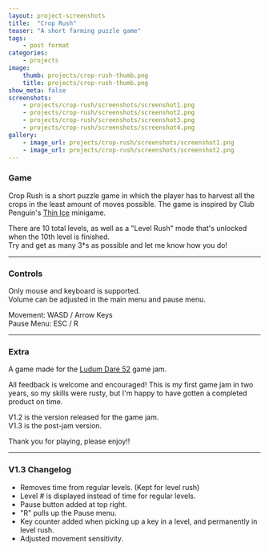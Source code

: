 ```yaml
---
layout: project-screenshots
title:  "Crop Rush"
teaser: "A short farming puzzle game"
tags:
    - post format
categories:
    - projects
image:
    thumb: projects/crop-rush-thumb.png
    title: projects/crop-rush-thumb.png
show_meta: false
screenshots: 
    - projects/crop-rush/screenshots/screenshot1.png
    - projects/crop-rush/screenshots/screenshot2.png
    - projects/crop-rush/screenshots/screenshot3.png
    - projects/crop-rush/screenshots/screenshot4.png
gallery:
    - image_url: projects/crop-rush/screenshots/screenshot1.png
    - image_url: projects/crop-rush/screenshots/screenshot2.png
---
```


### Game

Crop Rush is a short puzzle game in which the player has to harvest all the crops in the least amount of moves possible. The game is inspired by Club Penguin's <a href="https://clubpenguin.fandom.com/wiki/Thin_Ice">Thin Ice</a> minigame.

There are 10 total levels, as well as a "Level Rush" mode that's unlocked when the 10th level is finished.&nbsp;&nbsp;<br>Try and get as many 3*s as possible and let me know how you do!

<hr>

### Controls

Only mouse and keyboard is supported.  
Volume can be adjusted in the main menu and pause menu.

Movement: WASD / Arrow Keys&nbsp;&nbsp;<br>Pause Menu: ESC / R

<hr>

### Extra

A game made for the <a href="https://ldjam.com/events/ludum-dare/52">Ludum Dare 52</a> game jam.

All feedback is welcome and encouraged! This is my first game jam in two years, so my skills were rusty, but I'm happy to have gotten a completed product on time.

V1.2 is the version released for the game jam.  
V1.3 is the post-jam version.

Thank you for playing, please enjoy!!

<hr>

### V1.3 Changelog
- Removes time from regular levels. (Kept for level rush)
- Level # is displayed instead of time for regular levels.
- Pause button added at top right.
- "R" pulls up the Pause menu.
- Key counter added when picking up a key in a level, and permanently in level rush.
- Adjusted movement sensitivity.